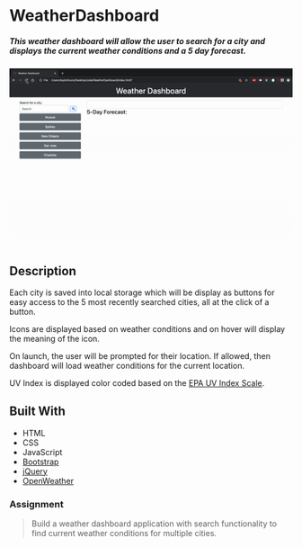 # WeatherDashboard
##### This weather dashboard will allow the user to search for a city and displays the current weather conditions and a 5 day forecast. 

![Weather Gif](images/weather.gif)

## Description
Each city is saved into local storage which will be display as buttons for easy access to the 5 most recently searched cities, all at the click of a button. 

Icons are displayed based on weather conditions and on hover will display the meaning of the icon. 

On launch, the user will be prompted for their location. If allowed, then dashboard will load weather conditions for the current location.

UV Index is displayed color coded based on the [EPA UV Index Scale](https://www.epa.gov/sunsafety/uv-index-scale-0).


## Built With
* HTML
* CSS
* JavaScript
* [Bootstrap](https://getbootstrap.com/)
* [jQuery](https://jquery.com/)
* [OpenWeather](https://openweathermap.org/)



### Assignment
> Build a weather dashboard application with search functionality to find current weather conditions for multiple cities.